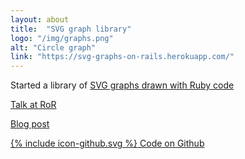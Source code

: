 ```yaml
---
layout: about
title:  "SVG graph library"
logo: "/img/graphs.png"
alt: "Circle graph"
link: "https://svg-graphs-on-rails.herokuapp.com/"
---
```


Started a library of [SVG graphs drawn with Ruby code](/portfolio/#svg-graphs2018)

[Talk at RoR](/presentations/#presenting-svg)

[Blog post](/publications/#reinteractive-svg-graphs-2018)

[<span class="icon icon--github">{% include icon-github.svg %}</span> Code on Github](https://github.com/Rhiana/presenting_graphs)
